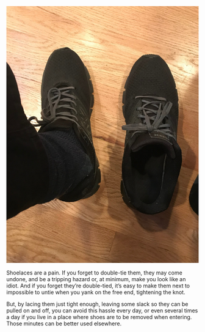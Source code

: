 ![Leave those shoelaces tied!](shoelaces-leave-them-tied/shoelaces-leave-them-tied.jpg)

Shoelaces are a pain. If you forget to double-tie them, they may come undone, and be a tripping hazard or, at minimum, make you look like an idiot. And if you forget they’re double-tied, it’s easy to make them next to impossible to untie when you yank on the free end, tightening the knot.

But, by lacing them just tight enough, leaving some slack so they can be pulled on and off, you can avoid this hassle every day, or even several times a day if you live in a place where shoes are to be removed when entering. Those minutes can be better used elsewhere.

